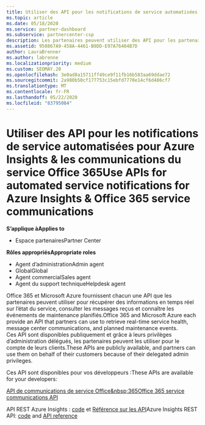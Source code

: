 ```yaml
---
title: Utiliser des API pour les notifications de service automatisées
ms.topic: article
ms.date: 05/18/2020
ms.service: partner-dashboard
ms.subservice: partnercenter-csp
description: Les partenaires peuvent utiliser des API pour les partenaires Office 365 et Microsoft Azure pour l’intégrité du service en temps réel, les communications du centre de messages et les événements de maintenance planifiée.
ms.assetid: 950867A9-458A-4461-B9DD-E97A76404B7D
author: LauraBrenner
ms.author: labrenne
ms.localizationpriority: medium
ms.custom: SEOMAY.20
ms.openlocfilehash: 3e0ad8a15711ff49ce9f11fb16b583aa69ddae72
ms.sourcegitcommit: 2a980b50cf177753c15ebfd7770e14cf6d486cf7
ms.translationtype: MT
ms.contentlocale: fr-FR
ms.lasthandoff: 05/22/2020
ms.locfileid: "83795084"
---
```

# <a name="use-apis-for-automated-service-notifications-for-azure-insights--office-365-service-communications"></a><span data-ttu-id="b9e2c-103">Utiliser des API pour les notifications de service automatisées pour Azure Insights & les communications du service Office 365</span><span class="sxs-lookup"><span data-stu-id="b9e2c-103">Use APIs for automated service notifications for Azure Insights & Office 365 service communications</span></span>

<span data-ttu-id="b9e2c-104">**S’applique à**</span><span class="sxs-lookup"><span data-stu-id="b9e2c-104">**Applies to**</span></span>

-  <span data-ttu-id="b9e2c-105">Espace partenaires</span><span class="sxs-lookup"><span data-stu-id="b9e2c-105">Partner Center</span></span>

<span data-ttu-id="b9e2c-106">**Rôles appropriés**</span><span class="sxs-lookup"><span data-stu-id="b9e2c-106">**Appropriate roles**</span></span>

- <span data-ttu-id="b9e2c-107">Agent d’administration</span><span class="sxs-lookup"><span data-stu-id="b9e2c-107">Admin agent</span></span>
- <span data-ttu-id="b9e2c-108">Global</span><span class="sxs-lookup"><span data-stu-id="b9e2c-108">Global</span></span> 
- <span data-ttu-id="b9e2c-109">Agent commercial</span><span class="sxs-lookup"><span data-stu-id="b9e2c-109">Sales agent</span></span>
- <span data-ttu-id="b9e2c-110">Agent du support technique</span><span class="sxs-lookup"><span data-stu-id="b9e2c-110">Helpdesk agent</span></span>

<span data-ttu-id="b9e2c-111">Office 365 et Microsoft Azure fournissent chacun une API que les partenaires peuvent utiliser pour récupérer des informations en temps réel sur l’état du service, consulter les messages reçus et connaître les événements de maintenance planifiés.</span><span class="sxs-lookup"><span data-stu-id="b9e2c-111">Office 365 and Microsoft Azure each provide an API that partners can use to retrieve real-time service health, message center communications, and planned maintenance events.</span></span> <span data-ttu-id="b9e2c-112">Ces&nbsp;API sont disponibles publiquement et grâce à leurs privilèges d’administration délégués, les partenaires peuvent les utiliser pour le compte de leurs clients.</span><span class="sxs-lookup"><span data-stu-id="b9e2c-112">These APIs are publicly available, and partners can use them on behalf of their customers because of their delegated admin privileges.</span></span>

<span data-ttu-id="b9e2c-113">Ces&nbsp;API sont disponibles pour vos développeurs&nbsp;:</span><span class="sxs-lookup"><span data-stu-id="b9e2c-113">These APIs are available for your developers:</span></span>

[<span data-ttu-id="b9e2c-114">API de communications de service Office&amp;nbsp;365</span><span class="sxs-lookup"><span data-stu-id="b9e2c-114">Office 365 service communications API</span></span>](https://go.microsoft.com/fwlink/p/?LinkId=616899)

<span data-ttu-id="b9e2c-115">API REST Azure Insights : [code](https://go.microsoft.com/fwlink/p/?LinkId=617299) et [Référence sur les API](https://go.microsoft.com/fwlink/p/?LinkId=617300)</span><span class="sxs-lookup"><span data-stu-id="b9e2c-115">Azure Insights REST API: [code](https://go.microsoft.com/fwlink/p/?LinkId=617299) and [API reference](https://go.microsoft.com/fwlink/p/?LinkId=617300)</span></span>

 

 



